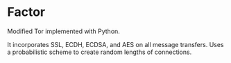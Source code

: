 # Factor
Modified Tor implemented with Python.

It incorporates SSL, ECDH, ECDSA, and AES on all message transfers.
Uses a probabilistic scheme to create random lengths of connections.
